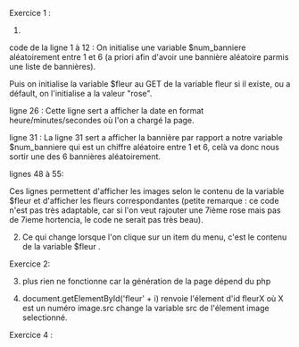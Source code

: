 Exercice 1 :

1)
code de la ligne 1 à 12 : 
On initialise une variable $num_banniere aléatoirement entre 1 et 6 (a priori afin d'avoir une bannière aléatoire parmis
une liste de bannières).

Puis on initialise la variable $fleur au GET de la variable fleur si il existe, ou a défault, on l'initialise a la valeur
"rose".

ligne 26 :
Cette ligne sert a afficher la date en format heure/minutes/secondes où l'on a chargé la page.

ligne 31 :
La ligne 31 sert a afficher la bannière par rapport a notre variable $num_banniere qui est un chiffre aléatoire entre 1
et 6, celà va donc nous sortir une des 6 bannières aléatoirement.
 
lignes 48 à 55:

Ces lignes permettent d'afficher les images selon le contenu de la variable $fleur et d'afficher les fleurs correspondantes
(petite remarque : ce code n'est pas très adaptable, car si l'on veut rajouter une 7ième rose mais pas de 7ieme hortencia,
le code ne serait pas très beau).

2) Ce qui change lorsque l'on clique sur un item du menu, c'est le contenu de la variable $fleur .

Exercice 2:

3) plus rien ne fonctionne car la génération de la page dépend du php

9) document.getElementById('fleur' + i)  renvoie l'élement d'id fleurX où X est un numéro
image.src change la variable src de l'élement image selectionné.

Exercice 4 :

